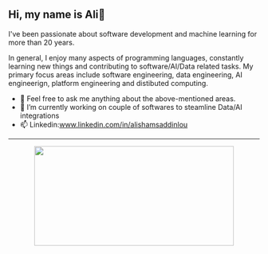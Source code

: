 ## Hi, my name is Ali👋

I've been passionate about software development and machine learning for more than 20 years.

In general, I enjoy many aspects of programming languages, constantly learning new things and contributing to software/AI/Data related tasks. My primary focus areas include software engineering, data engineering, AI engineerign, platform engineering and distibuted computing.

- 💬 Feel free to ask me anything about the above-mentioned areas.
- 🔭 I’m currently working on couple of softwares to steamline Data/AI integrations
- 📫 Linkedin:www.linkedin.com/in/alishamsaddinlou

<!--
<a href="https://github.com/alishams8/github-readme-stats">
  <img  width=400 height=300 align="center" src="https://github-readme-stats.vercel.app/api?username=alishams8&show_icons=true&theme=radical" />
</a>
-->
------------
<div align="center">
  <a  href="https://github.com/alishams21/github-readme-stats">
    <img  width=400 height=200 align="center" src="https://github-readme-stats.vercel.app/api/top-langs/?username=alishams21&hide_progress=False&theme=radical" />
  </a>
</div>

<!--
------------
  <div align="center">
        <a href="https://git.io/streak-stats" >
            <img src="https://streak-stats.demolab.com/?user=alishams8&theme=dark"  />
        </a>
    </div>
-->
